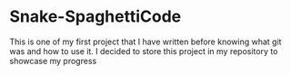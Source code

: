 # Snake-SpaghettiCode
This is one of my first project that I have written before knowing what git was and how to use it. I decided to store this project in my repository to showcase my progress
